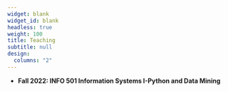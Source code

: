 ```yaml
---
widget: blank
widget_id: blank
headless: true
weight: 100
title: Teaching
subtitle: null
design:
  columns: "2"
---
```

* **Fall 2022: INFO 501 Information Systems I-Python and Data Mining**
